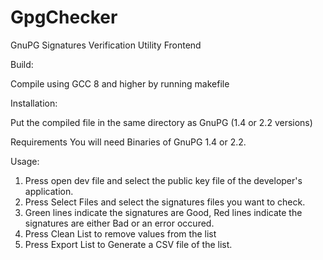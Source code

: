 # GpgChecker

GnuPG Signatures Verification Utility Frontend

Build:

Compile using GCC 8 and higher by running makefile

Installation:

Put the compiled file in the same directory as GnuPG (1.4 or 2.2 versions)

Requirements You will need Binaries of GnuPG 1.4 or 2.2.

Usage:

1. Press open dev file and select the public key file of the developer's application.
2. Press Select Files and select the signatures files you want to check.
3. Green lines indicate the signatures are Good, Red lines indicate the signatures are either Bad or an error occured.
4. Press Clean List to remove values from the list
5. Press Export List to Generate a CSV file of the list.

